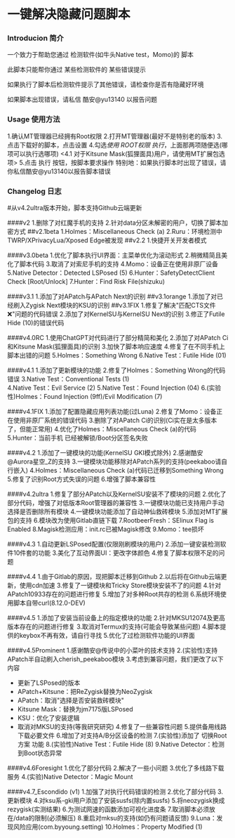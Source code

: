 # 一键解决隐藏问题脚本

### Introducion 简介
一个致力于帮助您通过 检测软件(如牛头Native test，Momo)的 脚本

此脚本只能帮你通过 某些检测软件的 某些错误提示

如果执行了脚本后检测软件提示了其他错误，请检查你是否有隐藏好环境

如果脚本出现错误，请私信 酷安@yu13140 以报告问题

### Usage 使用方法
1.确认MT管理器已经拥有Root权限
2.打开MT管理器(最好不是特别老的版本)
3.点击下载好的脚本，点击设置
4.勾选*使用 ROOT权限 执行*，上面那两项随便选(哪项可以执行选哪项)
<4.1 对于Kitsune Mask(狐狸面具)用户，请使用MT扩展包选项>
5.点击 执行 按钮，按脚本要求操作
特别地：如果执行脚本时出现了错误，请你私信酷安@yu13140以报告脚本错误

### Changelog 日志
#从v4.2ultra版本开始，脚本支持Github云端更新

####v2
1.删除了对红魔手机的支持
2.针对data分区未解密的用户，切换了脚本加密方式
##v2.1beta
1.Holmes：Miscellaneous Check (a)
2.Ruru：环境检测中TWRP/XPrivacyLua/Xposed Edge被发现
##v2.2
1.快捷开关开发者模式

####v3.0beta
1.优化了脚本执行UI界面：主菜单优化为滚动形式
2.稍微精简且美化了脚本代码
3.取消了对索尼手机的支持
4.Momo：设备正在使用非原厂设备
5.Native Detector：Detected LSPosed (5)
6.Hunter：SafetyDetectClient Check [Root/Unlock]
7.Hunter：Find Risk File(shizuku)

####v3.1
1.添加了对APatch与APatch Next的识别
##v3.1orange
1.添加了对已经刷入Zygisk Next模块的KSU的识别
##v3.1FIX
1.修复了解决"匹配CTS文件❌"问题的代码错误
2.添加了对KernelSU与KernelSU Next的识别
3.修正了Futile Hide (10)的错误代码

####v4.0RC
1.使用ChatGPT对代码进行了部分精简和美化
2.添加了对APatch Ci和Kitsune Mask(狐狸面具)的识别
3.加快了脚本响应速度
4.修复了在不同手机上脚本出错的问题
5.Holmes：Something Wrong
6.Native Test：Futile Hide (01)

####v4.1
1.添加了更新模块的功能
2.修复了Holmes：Something Wrong的代码错误
3.Native Test：Conventional Tests (1)      
4.Native Test：Evil Service (2)
5.Native Test：Found Injection (04)
6.(实验性)Holmes：Found Injection (9ff)/Evil Modification (7)

####v4.1FIX
1.添加了配置隐藏应用列表功能(过Luna)
2.修复了Momo：设备正在使用非原厂系统的错误代码
3.删除了对APatch Ci的识别(Ci实在是太多版本了，但能正常用)
4.优化了Holmes：Miscellaneous Check (a)的代码
5.Hunter：当前手机 已经被解锁/Boot分区签名失败

####v4.2
1.添加了一键模块的功能(KernelSU GKI模式除外)
2.感谢酷安@Aurora星空_Z的支持
3.一键模块功能移除对APatch系列的支持(peekaboo请自行嵌入)
4.Holmes：Miscellaneous Check (a)代码已迁移到Something Wrong
5.修复了识别Root方式失误的问题
6.增强了脚本兼容性

####v4.2ultra
1.修复了部分APatch以及KernelSU安装不了模块的问题
2.优化了部分代码，增强了对低版本Root管理器的兼容性
3.一键模块功能已支持用户手动选择是否删除所有模块
4.一键模块功能添加了自动神仙救砖模块
5.添加对MT扩展包的支持
6.模块改为使用Gitlab直链下载
7.RootbeerFresh：SElinux Flag is Enabled
8.Magisk检测应用：init.rc已被Magisk修改
9.Momo：tee损坏

####v4.3
1.自动更新LSPosed配置(仅限刚刷模块的用户)
2.添加一键安装检测软件10件套的功能
3.美化了互动界面UI：更改字体颜色
4.修复了脚本权限不足的问题

####v4.4
1.由于Gitlab的原因，现把脚本迁移到Github
2.以后将在Github云端更新，使用cdn加速
3.修复了一键模块和Tricky Store模块安装不了的问题
4.针对APatch10933存在的问题进行修复
5.增加了对多种Root共存的检测
6.系统环境使用脚本自带curl(8.12.0-DEV)

####v4.5
1.添加了安装当前设备上的指定模块的功能
2.针对MKSU12074及更高版本存在的问题进行修复
3.取消对Termux的支持(可能会导致某些问题)
4.脚本提供的keybox不再有效，请自行寻找
5.优化了过检测软件功能的UI界面

####v4.5Prominent
1.感谢酷安@传说中的小菜叶的技术支持
2.(实验性)支持APatch半自动刷入cherish_peekaboo模块
3.考虑到兼容问题，我们更改了以下内容
- 更新了LSPosed的版本
- APatch+Kitsune：把ReZygisk替换为NeoZygisk
- APatch：取消"选择是否安装救砖模块"
- Kitsune Mask：替换为jm7175版LSPosed
- KSU：优化了安装逻辑
- 取消对MKSU的支持(等我研究研究)
4.修复了一些兼容性问题
5.提供备用线路下载必要文件
6.增加了对支持A/B分区设备的检测
7.(实验性)添加了 切换Root方案 功能
8.(实验性)Native Test：Futile Hide (8)
9.Native Detector：检测到Boot状态异常

####v4.6Foresight
1.优化了部分代码
2.解决了一些小问题
3.优化了多线路下载服务
4.(实验)Native Detector：Magic Mount

####v4.7_Escondido (v1)
1.加强了对执行代码错误的检测
2.优化了部分代码
3.更新模块
4.对ksu系-gki用户添加了安装susfs(除内置susfs)
5.将neozygisk换成rezygisk(实测结果)
6.为测试网速的函数添加可视化进度条
7.取消脚本必须放在/data的限制(必须解压)
8.重启对mksu的支持(如仍有问题请反馈)
9.Luna：发现风险应用(com.byyoung.setting)
10.Holmes：Property Modified (1)
